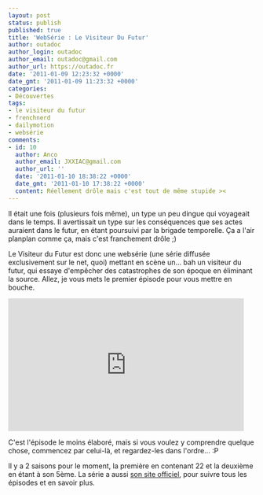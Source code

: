```yaml
---
layout: post
status: publish
published: true
title: 'WebSérie : Le Visiteur Du Futur'
author: outadoc
author_login: outadoc
author_email: outadoc@gmail.com
author_url: https://outadoc.fr
date: '2011-01-09 12:23:32 +0000'
date_gmt: '2011-01-09 11:23:32 +0000'
categories:
- Découvertes
tags:
- le visiteur du futur
- frenchnerd
- dailymotion
- websérie
comments:
- id: 10
  author: Anco
  author_email: JXXIAC@gmail.com
  author_url: ''
  date: '2011-01-10 18:38:22 +0000'
  date_gmt: '2011-01-10 17:38:22 +0000'
  content: Réellement drôle mais c'est tout de même stupide ><
---
```

Il était une fois (plusieurs fois même), un type un peu dingue qui voyageait dans le temps. Il avertissait un type sur les conséquences que ses actes auraient dans le futur, en étant poursuivi par la brigade temporelle. Ça a l'air planplan comme ça, mais c'est franchement drôle ;)

Le Visiteur du Futur est donc une websérie (une série diffusée exclusivement sur le net, quoi) mettant en scène un… bah un visiteur du futur, qui essaye d'empêcher des catastrophes de son époque en éliminant la source. Allez, je vous mets le premier épisode pour vous mettre en bouche.

<iframe frameborder="0" width="480" height="270" src="http://www.dailymotion.com/embed/video/x942wj?width=480&theme=none&foreground=%23F7FFFD&highlight=%23FFC300&background=%23171D1B&start=&animatedTitle=&iframe=1&additionalInfos=0&autoPlay=0&hideInfos=0"></iframe>

C'est l'épisode le moins élaboré, mais si vous voulez y comprendre quelque chose, commencez par celui-là, et regardez-les dans l'ordre… :P

Il y a 2 saisons pour le moment, la première en contenant 22 et la deuxième en étant à son 5ème. La série a aussi [son site officiel](http://www.levisiteurdufutur.com/), pour suivre tous les épisodes et en savoir plus.

